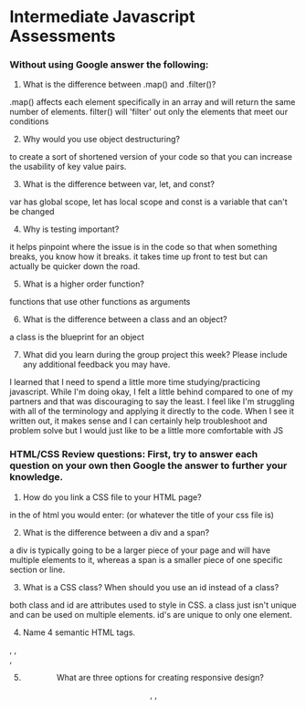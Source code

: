 # Intermediate Javascript Assessments

### Without using Google answer the following:

1. What is the difference between .map() and .filter()?

.map() affects each element specifically in an array and will return the same number of elements. filter() will 'filter' out only the elements that meet our conditions

2. Why would you use object destructuring?

to create a sort of shortened version of your code so that you can increase the usability of key value pairs.

3. What is the difference between var, let, and const?

var has global scope, let has local scope and const is a variable that can't be changed

4. Why is testing important?

it helps pinpoint where the issue is in the code so that when something breaks, you know how it breaks. it takes time up front to test but can actually be quicker down the road.

5. What is a higher order function?

functions that use other functions as arguments

6. What is the difference between a class and an object?

a class is the blueprint for an object

7. What did you learn during the group project this week? Please include any additional feedback you may have.

I learned that I need to spend a little more time studying/practicing javascript. While I'm doing okay, I felt a little behind compared to one of my partners and that was discouraging to say the least. I feel like I'm struggling with all of the terminology and applying it directly to the code. When I see it written out, it makes sense and I can certainly help troubleshoot and problem solve but I would just like to be a little more comfortable with JS

### HTML/CSS Review questions: First, try to answer each question on your own then Google the answer to further your knowledge.

1. How do you link a CSS file to your HTML page?

in the <head> of html you would enter:  <link rel = "stylesheet" type = "text/css" href = "myStyle.css" /> (or whatever the title of your css file is)

2. What is the difference between a div and a span?

a div is typically going to be a larger piece of your page and will have multiple elements to it, whereas a span is a smaller piece of one specific section or line.

3. What is a CSS class? When should you use an id instead of a class?

both class and id are attributes used to style in CSS. a class just isn't unique and can be used on multiple elements. id's are unique to only one element.

4. Name 4 semantic HTML tags.

<form>, <table>, <article>, <header>

5. What are three options for creating responsive design?

<width>, <picture>, <style>


### Stretch: The following questions are potential interview questions. First, try to answer each question on your own then Google the answer to further your knowledge.

1. What is front end development? Can you identify any tools/skills that are uniquely required of front end developers?

front end development is anything that the user sees on a webpage ("user interface"). Tools would be HTML, CSS, JS, React.

2. What is block scope in JavaScript?

block scope allows for variables to be declared only in a local capacity and cannot be used outside of that function.

3. How would you explain the idea of "inheritance" in object oriented programming?

inheritance is the behavior and data from the parent that gets sent down to child classes, objects, elements, etc.
